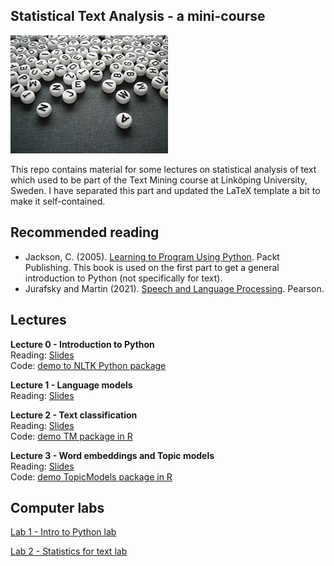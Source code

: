 ## Statistical Text Analysis - a mini-course     

<img src="text.jpg" width="50%" class="center" alt = "Graphical model state space">

This repo contains material for some lectures on statistical analysis of text which used to be part of the Text Mining course at Linköping University, Sweden. I have separated this part and updated the LaTeX template a bit to make it self-contained.

## Recommended reading

- Jackson, C. (2005). [Learning to Program Using Python](https://www.oreilly.com/library/view/learn-programming-in/9781789531947/). Packt Publishing. This book is used on the first part to get a general introduction to Python (not specifically for text).
- Jurafsky and Martin (2021). [Speech and Language Processing](https://web.stanford.edu/~jurafsky/slp3/). Pearson.

## Lectures
**Lecture 0 - Introduction to Python**\
Reading: [Slides](https://github.com/mattiasvillani/Stats4Text/raw/main/Slides/PythonL1.pdf)\
Code: [demo to NLTK Python package](Code/Intro2NLTK.py)

**Lecture 1 - Language models**\
Reading: [Slides](https://github.com/mattiasvillani/Stats4Text/raw/main/Slides/StatisticsL1.pdf)

**Lecture 2 - Text classification**\
Reading: [Slides](https://github.com/mattiasvillani/Stats4Text/raw/main/Slides/StatisticsL2.pdf)\
Code: [demo TM package in R](Code/TMPackageDemo.R)

**Lecture 3 - Word embeddings and Topic models**\
Reading: [Slides](https://github.com/mattiasvillani/Stats4Text/raw/main/Slides/StatisticsL3.pdf)\
Code: [demo TopicModels package in R](Code/TopicModels.R)

## Computer labs
[Lab 1 - Intro to Python lab](https://github.com/mattiasvillani/Stats4Text/raw/main/Labs/PythonLab.pdf)

[Lab 2 - Statistics for text lab](https://github.com/mattiasvillani/Stats4Text/raw/main/Labs/StatisticsLab1.pdf)


